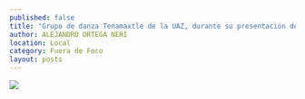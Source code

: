 ```yaml
---
published: false
title: "Grupo de danza Tenamaxtle de la UAZ, durante su presentación dentro del quinto Congreso Nacional de Estudiantes de Arqueología"
author: ALEJANDRO ORTEGA NERI
location: Local
category: Fuera de Foco
layout: posts
---
```


![](http://i.imgur.com/ppaLeyGm.jpg)
